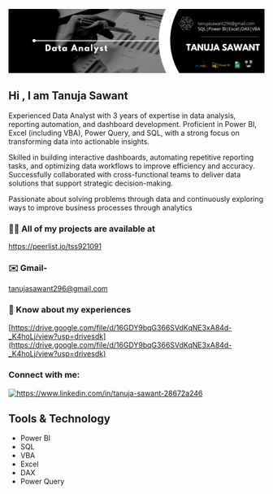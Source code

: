 ![](https://github.com/Tanuja54/TanujaSawant-Profil-/blob/main/Black%20%26%20White%20Modern%20Minimalist%20Data%20Analyst%20LinkedIn%20Banner_20250702_130243_0000.png)

## Hi , I am Tanuja Sawant

Experienced Data Analyst with 3 years of expertise in data analysis, reporting automation, and dashboard development. Proficient in Power BI, Excel (including VBA), Power Query, and SQL, with a strong focus on transforming data into actionable insights.

Skilled in building interactive dashboards, automating repetitive reporting tasks, and optimizing data workflows to improve efficiency and accuracy. Successfully collaborated with cross-functional teams to deliver data solutions that support strategic decision-making.

Passionate about solving problems through data and continuously exploring ways to improve business processes through analytics

### 👨‍💻 All of my projects are available at 
https://peerlist.io/tss921091

### ✉️ Gmail- 
tanujasawant296@gmail.com

### 📄 Know about my experiences
[https://drive.google.com/file/d/16GDY9bqG366SVdKqNE3xA84d-_K4hoLj/view?usp=drivesdk](https://drive.google.com/file/d/16GDY9bqG366SVdKqNE3xA84d-_K4hoLj/view?usp=drivesdk)

<h3 align="left">Connect with me:</h3>
<p align="left">
<a href="https://linkedin.com/in/https://www.linkedin.com/in/tanuja-sawant-28672a246" target="blank"><img align="center" src="https://raw.githubusercontent.com/rahuldkjain/github-profile-readme-generator/master/src/images/icons/Social/linked-in-alt.svg" alt="https://www.linkedin.com/in/tanuja-sawant-28672a246" height="30" width="40" /></a>
</p>

## Tools & Technology
* Power BI
* SQL
* VBA
* Excel
* DAX
* Power Query
